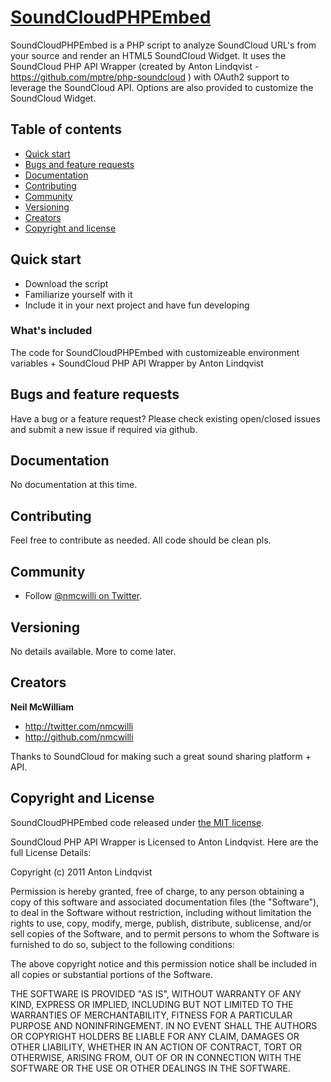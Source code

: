 # [SoundCloudPHPEmbed](http://github.com/nmcwilli/youtubeembed)

SoundCloudPHPEmbed is a PHP script to analyze SoundCloud URL's from your source and render an HTML5 SoundCloud Widget. It uses the SoundCloud PHP API Wrapper (created by Anton Lindqvist - https://github.com/mptre/php-soundcloud ) with OAuth2 support to leverage the SoundCloud API. Options are also provided to customize the SoundCloud Widget.


## Table of contents

 - [Quick start](#quick-start)
 - [Bugs and feature requests](#bugs-and-feature-requests)
 - [Documentation](#documentation)
 - [Contributing](#contributing)
 - [Community](#community)
 - [Versioning](#versioning)
 - [Creators](#creators)
 - [Copyright and license](#copyright-and-license)

## Quick start

- Download the script
- Familiarize yourself with it
- Include it in your next project and have fun developing

### What's included

The code for SoundCloudPHPEmbed with customizeable environment variables + SoundCloud PHP API Wrapper by Anton Lindqvist


## Bugs and feature requests

Have a bug or a feature request? Please check existing open/closed issues and submit a new issue if required via github. 


## Documentation

No documentation at this time.


## Contributing

Feel free to contribute as needed. All code should be clean pls.


## Community

- Follow [@nmcwilli on Twitter](http://twitter.com/nmcwilli).


## Versioning

No details available. More to come later.


## Creators

**Neil McWilliam**

- <http://twitter.com/nmcwilli>
- <http://github.com/nmcwilli>

Thanks to SoundCloud for making such a great sound sharing platform + API.


## Copyright and License

SoundCloudPHPEmbed code released under [the MIT license](LICENSE).


SoundCloud PHP API Wrapper is Licensed to Anton Lindqvist. Here are the full License Details:

Copyright (c) 2011 Anton Lindqvist

Permission is hereby granted, free of charge, to any person obtaining a copy of this software and associated documentation files (the "Software"), to deal in the Software without restriction, including without limitation the rights to use, copy, modify, merge, publish, distribute, sublicense, and/or sell copies of the Software, and to permit persons to whom the Software is furnished to do so, subject to the following conditions:

The above copyright notice and this permission notice shall be included in all copies or substantial portions of the Software.

THE SOFTWARE IS PROVIDED "AS IS", WITHOUT WARRANTY OF ANY KIND, EXPRESS OR IMPLIED, INCLUDING BUT NOT LIMITED TO THE WARRANTIES OF MERCHANTABILITY, FITNESS FOR A PARTICULAR PURPOSE AND NONINFRINGEMENT. IN NO EVENT SHALL THE AUTHORS OR COPYRIGHT HOLDERS BE LIABLE FOR ANY CLAIM, DAMAGES OR OTHER LIABILITY, WHETHER IN AN ACTION OF CONTRACT, TORT OR OTHERWISE, ARISING FROM, OUT OF OR IN CONNECTION WITH THE SOFTWARE OR THE USE OR OTHER DEALINGS IN THE SOFTWARE.